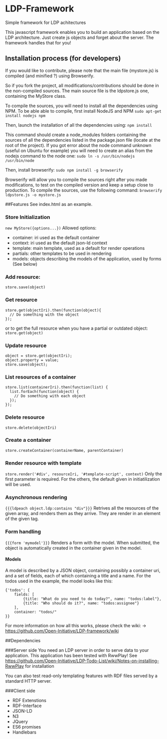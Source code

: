 # LDP-Framework
Simple framework for LDP achitectures

This javascript framework enables you to build an application based on the LDP architecture.
Just create js objects and forget about the server. The framework handles that for you!

## Installation process (for developers)
If you would like to contribute, please note that the main file (mystore.js) is compiled (and minified ?) using Browserify.

So if you fork the project, all modifications/contributions should be done in the non-compiled sources. The main source file is the ldpstore.js one, containing the MyStore class.

To compile the sources, you will need to install all the dependencies using NPM.
To be able able to compile, first install NodeJS and NPM
`sudo apt-get install nodejs npm`

Then, launch the installation of all the dependencies using:
`npm install`

This command should create a node_modules folders containing the sources of all the dependencies listed in the package.json file (locate at the root of the project).
If you got error about the node command unknown (useful on Ubuntu for example) you will need to create an alias from the nodejs command to the node one:
`sudo ln -s /usr/bin/nodejs /usr/bin/node`

Then, install browserify:
`sudo npm install -g browserify`

Browserify will allow you to compile the sources right after you made modifications, to test on the compiled version and keep a setup close to production.
To compile the sources, use the following command:
`browserify ldpstore.js -o mystore.js`

##Features
See index.html as an example.

### Store Initialization
`new MyStore({options...})`
Allowed options:
* container: iri used as the default container
* context: iri used as the default json-ld context
* template: main template, used as a default for render operations
* partials: other templates to be used in rendering
* models: objects describing the models of the application, used by forms (See below)

### Add resource:
`store.save(object)`

### Get resource
```
store.get(objectIri).then(function(object){
  // Do something with the object
});
```
or to get the full resource when you have a partial or outdated object:
`store.get(object)`

### Update resource
```
object = store.get(objectIri);
object.property = value;
store.save(object);
```

### List resources of a container
```
store.list(containerIri).then(function(list) {
  list.forEach(function(object) {
    // Do something with each object
  });
});
```

### Delete resource
`store.delete(objectIri)`

### Create a container
`store.createContainer(containerName, parentContainer)`

### Render resource with template
```store.render('#div', resourceIri, '#template-script', context)```
Only the first parameter is required. For the others, the default given in initiatilization will be used.

### Asynchronous rendering
`{{{ldpeach object.ldp:contains "div"}}}`
Retrives all the resources of the given array, and renders them as they arrive. They are render in an element of the given tag. 

### Form handling
`{{{form 'mymodel'}}}`
Renders a form with the model. When submitted, the object is automatically created in the container given in the model.

#### Models
A model is described by a JSON object, containing possibly a container uri, and a set of fields, each of which containing a title and a name. For the todos used in the example, the model looks like this:
```
{'todos': {
    fields: [
        {title: "What do you need to do today?", name: "todos:label"},
        {title: "Who should do it?", name: "todos:assignee"}
    ],
    container: "todos/"
}}
```

For more information on how all this works, please check the wiki:
-> https://github.com/Open-Initiative/LDP-framework/wiki

##Dependencies

###Server side
You need an LDP server in order to serve data to your application.
This application has been tested with RwwPlay!
See https://github.com/Open-Initiative/LDP-Todo-List/wiki/Notes-on-installing-RwwPlay for installation

You can also test read-only templating features with RDF files served by a standard HTTP server.

###Client side
* RDF Extenstions
* RDF-Interface
* JSON-LD
* N3
* JQuery
* ES6 promises
* Handlebars
